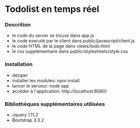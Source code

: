 # Todolist en temps réel

### Descrition

* le code du server se trouve dans app.js
* le code executé par le client dans public/javascript/client.js
* le code HTML de la page dans views/todo.html
* le css supplémentaire dans public/stylesheets/style.css

### Installation

* déziper
* installer les modules:    npm install
* lancer le serveur:        node app
* accéder à l'application:  http://localhost:8080/

### Bibliothèques supplémentaires utilisées

* Jquery    1.11.2
* Bootstrap 3.3.2